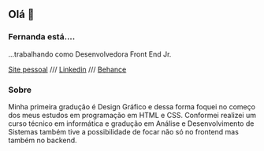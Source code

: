 ## Olá  👋

### Fernanda está.... 

...trabalhando como Desenvolvedora Front End Jr.

[Site pessoal](https://esteves-esta.github.io/) ///
[Linkedin](https://linkedin.com/in/fernanda-e-48086a182) ///
[Behance](https://www.behance.net/ferdinanda)

### Sobre

Minha primeira gradução é Design Gráfico e dessa forma foquei no começo dos meus estudos em programação em HTML e CSS. Conformei realizei um curso técnico em informática e gradução em Análise e Desenvolvimento de Sistemas também tive a possibilidade de focar não só no frontend mas também no backend.


